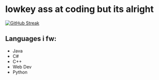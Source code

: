 # lowkey ass at coding but its alright


[![GitHub Streak](https://streak-stats.demolab.com/?user=geckobees)](https://git.io/streak-stats)

## Languages i fw:
* Java
* C#
* C++
* Web Dev
* Python
